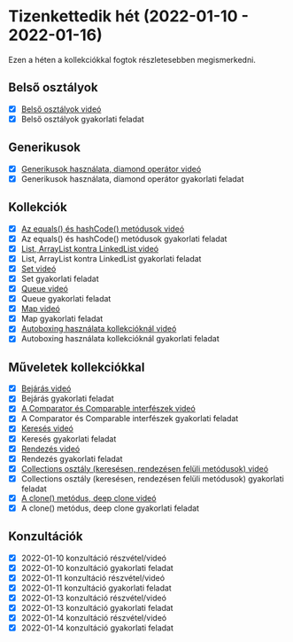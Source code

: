 # Tizenkettedik hét (2022-01-10 - 2022-01-16)

Ezen a héten a kollekciókkal fogtok részletesebben megismerkedni.

## Belső osztályok

* [X] [Belső osztályok videó](https://e-learning.training360.com/courses/take/java-se-halado-koll/lessons/29778400-belso-osztalyok)
* [X] Belső osztályok gyakorlati feladat

## Generikusok

* [X] [Generikusok használata, diamond operátor videó](https://e-learning.training360.com/courses/take/java-se-halado-koll/lessons/10769614-generikusok-hasznalata-diamond-operator)
* [X] Generikusok használata, diamond operátor gyakorlati feladat

## Kollekciók

* [X] [Az equals() és hashCode() metódusok videó](https://e-learning.training360.com/courses/take/java-se-halado-koll/lessons/10769615-az-equals-es-hashcode-metodusok)
* [X] Az equals() és hashCode() metódusok gyakorlati feladat
* [X] [List, ArrayList kontra LinkedList videó](https://e-learning.training360.com/courses/take/java-se-halado-koll/lessons/10769616-list-arraylist-kontra-linkedlist)
* [X] List, ArrayList kontra LinkedList gyakorlati feladat
* [X] [Set videó](https://e-learning.training360.com/courses/take/java-se-halado-koll/lessons/10769617-set)
* [X] Set gyakorlati feladat
* [X] [Queue videó](https://e-learning.training360.com/courses/take/java-se-halado-koll/lessons/10769618-queue)
* [X] Queue gyakorlati feladat
* [X] [Map videó](https://e-learning.training360.com/courses/take/java-se-halado-koll/lessons/10769620-map)
* [X] Map gyakorlati feladat
* [X] [Autoboxing használata kollekcióknál videó](https://e-learning.training360.com/courses/take/java-se-halado-koll/lessons/10769619-autoboxing-hasznalata-kollekcioknal)
* [X] Autoboxing használata kollekcióknál gyakorlati feladat

## Műveletek kollekciókkal

* [X] [Bejárás videó](https://e-learning.training360.com/courses/take/java-se-halado-koll/lessons/10769621-bejaras)
* [X] Bejárás gyakorlati feladat
* [X] [A Comparator és Comparable interfészek videó](https://e-learning.training360.com/courses/take/java-se-halado-koll/lessons/10769622-a-comparator-es-comparable-interfeszek)
* [X] A Comparator és Comparable interfészek gyakorlati feladat
* [X] [Keresés videó](https://e-learning.training360.com/courses/take/java-se-halado-koll/lessons/10769623-kereses)
* [X] Keresés gyakorlati feladat
* [X] [Rendezés videó](https://e-learning.training360.com/courses/take/java-se-halado-koll/lessons/10769624-rendezes)
* [X] Rendezés gyakorlati feladat
* [X] [Collections osztály (keresésen, rendezésen felüli metódusok) videó](https://e-learning.training360.com/courses/take/java-se-halado-koll/lessons/10769625-collections-osztaly-keresesen-rendezesen-feluli-metodusok)
* [X] Collections osztály (keresésen, rendezésen felüli metódusok) gyakorlati feladat
* [X] [A clone() metódus, deep clone videó](https://e-learning.training360.com/courses/take/java-se-halado-koll/lessons/10769626-a-clone-metodus-deep-clone)
* [x] A clone() metódus, deep clone gyakorlati feladat

## Konzultációk

* [X] 2022-01-10 konzultáció részvétel/videó
* [X] 2022-01-10 konzultáció gyakorlati feladat
* [X] 2022-01-11 konzultáció részvétel/videó
* [X] 2022-01-11 konzultáció gyakorlati feladat
* [X] 2022-01-13 konzultáció részvétel/videó
* [X] 2022-01-13 konzultáció gyakorlati feladat
* [X] 2022-01-14 konzultáció részvétel/videó
* [X] 2022-01-14 konzultáció gyakorlati feladat